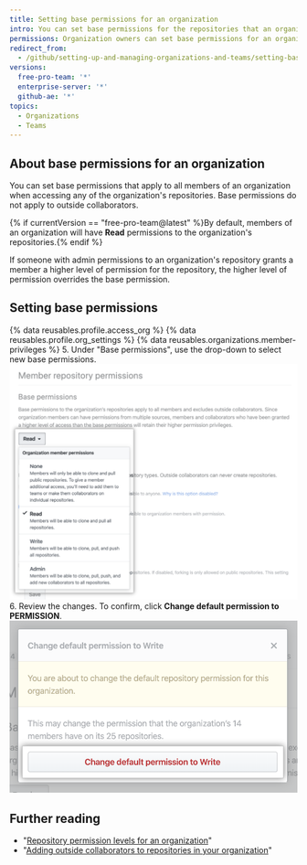 ```yaml
---
title: Setting base permissions for an organization
intro: You can set base permissions for the repositories that an organization owns.
permissions: Organization owners can set base permissions for an organization.
redirect_from:
  - /github/setting-up-and-managing-organizations-and-teams/setting-base-permissions-for-an-organization
versions:
  free-pro-team: '*'
  enterprise-server: '*'
  github-ae: '*'
topics:
  - Organizations
  - Teams
---
```


## About base permissions for an organization

You can set base permissions that apply to all members of an organization when accessing any of the organization's repositories. Base permissions do not apply to outside collaborators.

{% if currentVersion == "free-pro-team@latest" %}By default, members of an organization will have **Read** permissions to the organization's repositories.{% endif %}

If someone with admin permissions to an organization's repository grants a member a higher level of permission for the repository, the higher level of permission overrides the base permission.

## Setting base permissions

{% data reusables.profile.access_org %}
{% data reusables.profile.org_settings %}
{% data reusables.organizations.member-privileges %}
5. Under "Base permissions", use the drop-down to select new base permissions.
  ![Selecting new permission level from base permissions drop-down](/assets/images/help/organizations/base-permissions-drop-down.png)
6. Review the changes. To confirm, click **Change default permission to PERMISSION**.
  ![Reviewing and confirming change of base permissions](/assets/images/help/organizations/base-permissions-confirm.png)

## Further reading

- "[Repository permission levels for an organization](/organizations/managing-access-to-your-organizations-repositories/repository-permission-levels-for-an-organization#permission-levels-for-repositories-owned-by-an-organization)"
- "[Adding outside collaborators to repositories in your organization](/organizations/managing-access-to-your-organizations-repositories/adding-outside-collaborators-to-repositories-in-your-organization)"
